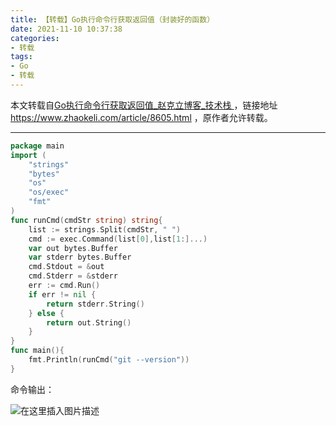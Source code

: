 ```yaml
---
title: 【转载】Go执行命令行获取返回值（封装好的函数）
date: 2021-11-10 10:37:38
categories:
- 转载
tags:
- Go
- 转载
---
```


本文转载自[Go执行命令行获取返回值_赵克立博客_技术栈 ](https://www.zhaokeli.com/article/8605.html)，链接地址 https://www.zhaokeli.com/article/8605.html ，原作者允许转载。

---

```go
package main
import (
    "strings"
    "bytes"
    "os"
    "os/exec"
    "fmt"
)
func runCmd(cmdStr string) string{
    list := strings.Split(cmdStr, " ")
    cmd := exec.Command(list[0],list[1:]...)
    var out bytes.Buffer
    var stderr bytes.Buffer
    cmd.Stdout = &out
    cmd.Stderr = &stderr
    err := cmd.Run()
    if err != nil {
        return stderr.String()
    } else {
        return out.String()
    }
}
func main(){
    fmt.Println(runCmd("git --version"))
}
```

命令输出：

![在这里插入图片描述](https://cdn.yixiangzhilv.com/images/6b7e04acf0f7ba88540bafe0fd99afa8.png)

